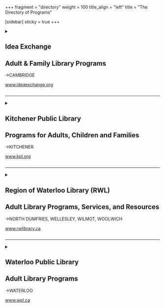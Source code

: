 +++
fragment = "directory"
weight = 100
title_align = "left"
title = "The Directory of Programs"


[sidebar]
  sticky = true
+++

<details>  
<summary>  
  
## Idea Exchange  
## Adult & Family Library Programs  
→CAMBRIDGE   
  
www.ideaexchange.org  
  
</summary>  
  
#### What:  
- Free early literacy programming including Baby, Toddler, and School Readiness online and in person  
- Immersive Learning Children’s collections including Read the Rainbow Kits, levelled book kits for each stage of reading, and PlaySmarts Toy and Game collection which is built around ten activities such as counting, feeling, moving, sensing and more with suggested age ranges for each item.  
- Literacy collection ‒ for adults learning the basics of letters and numbers  
- Audio kits ‒ Books and CDs. Also available online through Tumblebooks  
- Language learning ‒ for English and many other languages ‒ in audio, print, electronic or some combination (or learn online using the Mango Languages learning programs)  
- Books with high interest and low vocabulary  
- Movies and music in other languages  
- Conversation Circles ‒ meet virtually multiple times per week  
- Settlement Worker on site at the Queen’s Square location 2 days per week  
- Courses on teaching English and ESL through an online product called Lynda. com  
- Free access to the Internet ‒ use our computers or bring your own device  
- Borrow an iPad to use for home, school, or work  
- Never used a computer or need help with other devices? Book a 1 to 1 training session with our  staff  
- Old Post Office location ‒ digital library with free access to laser cutter, sewing machines, 3D  printer and more. Borrow laptops and iPads to use at location.  
#### Who:  
Everyone, all ages and skill levels  
#### When:  
**Queen’s Square**   
Monday ‒ Thursday at 9:30am‒8:30pm  
Friday and Saturday at 9:30am‒5:30pm  
Sunday at 1:00pm‒5:00pm  
  
**Hespeler, Preston and Clemens Mill**  
Monday ‒ Thursday at 10:00am‒8:30pm  
Friday at 10:00am‒5:30pm  
Saturday at 9:30am‒5:30pm  
Sunday at 1:00pm‒5:00pm  
  
**Old Post Office**  
Monday at 10:00am‒5:30pm  
Tuesday ‒ Thursday at 10:00am‒8:30pm  
Friday at 10:00am‒5:30pm  
Saturday at 9:30am‒5:30pm  
Sunday at 1:00pm‒5:00pm    
#### Where:  
##### Queen’s Square  
1 North Square  
  
##### Clemens Mill  
50 Saginaw Parkway  
  
##### Hespeler  
5 Tannery Street East  
  
##### Preston  
435 King Street East  
  
##### Old Post Office  
12 Water Street South  
#### Ask For:  
Queen’s Square—(519) 621-0460 Clemens Mill—(519) 740-6294  
  
Hespeler—(519) 658-4412  
  
Preston—(519) 653-3632  
  
Old Post Office—(226) 533-2767  
  
</details>  
  
* * * * *  
  
<details>  
<summary>  
  
## Kitchener Public Library  
## Programs for Adults, Children and Families  
→KITCHENER  
  
www.kpl.org  
  
</summary>  
  
#### What:  
- All programs are free  
- Adult Literacy Collection for Teachers, Tutors, and Students  
- Family Literacy programs for parents, caregivers, and children  
- Computer and Technology Programs  
- Access to Internet, printers, photocopiers, scanning and fax  
- Volunteer Opportunities  
- Career and resume help  
- ESL conversation circles  
- Study Rooms  
- WiFi Hotspots  
- Accessibility Centre (JAWS, Dragon Dictate, ZoomText, C-Pen readers etc)  
- Heffner Studio: 3D printers, Music Editing, Digital Conversion, Audio Production  
#### Who:  
Programs for all ages. All are welcome.  
#### When:  
Monday ‒ Thursday at 9:00am‒9:00pm  
Friday and Saturday at 9:00am‒5:30pm  
Sunday at 1:00pm‒5:00pm (Central Library only, Fall‒Spring)  
#### Where:  
  
##### Central Library  
85 Queen Street North  
  
##### Country Hills Library  
1500 Block Line Road  
  
##### Forest Heights Library  
251 Fischer-Hallman Road  
  
##### Grand River Stanley Park Library  
175 Indian Road  
  
##### Pioneer Park Community Library  
150 Pioneer Park Drive  
#### Ask For:  
Madeleine Kong—Librarian, Literacy and Lifelong Learning  
(519) 743-0271 ext. 230  
Madeleine.Kong@kpl.org
  
  
</details>  
  
* * * * *  
  
<details>  
<summary>  
  
## Region of Waterloo Library (RWL)  
## Adult Library Programs, Services, and Resources  
→NORTH DUMFRIES, WELLESLEY, WILMOT, WOOLWICH  
  
www.rwlibrary.ca  
  
</summary>  
  
#### What:  
- Programs for all ages and skill levels.  [Browse and register for programs.](https://rwlibrary.libnet.info/events?r=thisweek)  
- Access to Internet, printers and photocopiers  
- Mobile Hotspot lending program  
- A variety of lending collection items including: Hobby Kits, Book Clubs in a Bag/Book Club Packs 4 Kids, Games Collection, Museum Family Passes, Recreation Passes, and Public Health Kits  
- Online resources for families such as Hoopla, Mango Languages, Fiero Code and Niche Academy    
  
#### Who:  
Open to all ages and skill levels  
#### When:  
Monday ‒ Saturday, hours and days vary by branch. Refer to the [Locations and Hours](https://www.rwlibrary.ca/en/your-library/browse-borrow-and-go-locations-and-hours.aspx) page on our website.  
#### Where:  
##### Ayr Branch  
137 Stanley Street  
  
##### Baden Branch  
115 Snyder’s Road East  
  
##### Bloomingdale Branch  
860A Sawmill Road  
  
##### Elmira Branch  
65 Arthur Street South  
  
##### Linwood Branch  
5279 Ament Line  
  
##### New Hamburg Branch  
145 Huron Street  
  
##### New Dundee Branch  
1176 Queen Street  
  
##### St. Clements Branch  
3605 Lobsinger Line  
  
##### St. Jacobs Branch  
29 Queensway Drive  
  
##### Wellesley Branch  
1137 Henry Street  
  
#### Ask For:  
Allie Fallis—Supervisor of Programs and Outreach  
(519) 575-4590 ext. 3953  
  
</details>  
  
* * * * *  
  
<details>  
<summary>  
  
## Waterloo Public Library  
## Adult Library Programs  
→WATERLOO  
  
www.wpl.ca  
  
</summary>  
  
#### What:  
- Career, job search and  
- resume information  
- Library Settlement Program workers for specific newcomer and employment support  
- Tech Connect Service  
- Access to computers, printers, photocopiers and scanners  
- Free WiFi Internet access and loanable WiFi Hotspots (with WPL card)  
- Gale and LinkedIn Learning online courses (with WPL card)    
#### Who:  
Open to everyone. Programs, collections, and services for all ages.  
#### When:
##### Main Library
- Monday ‒ Thursday at 9:30am‒9:00pm  
- Friday and Saturday at 9:30am‒5:30pm  
- Sundays at 1:00pm‒4:00pm (October to May)  
##### Branches
- Monday ‒ Thursday at 9:30am‒9:00pm  
- Friday and Saturday at 9:30am‒5:30pm  
#### Where:  
  
##### Main Library  
35 Albert Street  
  
##### John M. Harper Branch  
500 Fischer-Hallman Road North  
  
##### McCormick Branch  
500 Parkside Drive  
#### Ask For:  
(519) 886-1310 ext. 124  
askus@wpl.ca
  
</details>
